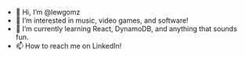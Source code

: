 - 👋 Hi, I’m @lewgomz
- 👀 I’m interested in music, video games, and software!
- 🌱 I’m currently learning React, DynamoDB, and anything that sounds fun.
- 📫 How to reach me on LinkedIn!

<!---
lewgomz/lewgomz is a ✨ special ✨ repository because its `README.md` (this file) appears on your GitHub profile.
You can click the Preview link to take a look at your changes.
--->
